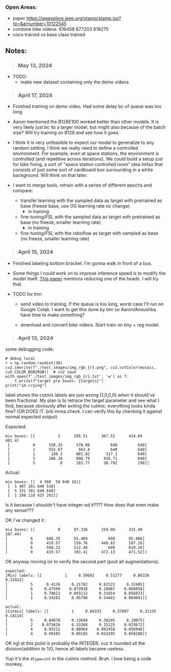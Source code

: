 ### Open Areas:
- paper https://ieeexplore.ieee.org/stamp/stamp.jsp?tp=&arnumber=10122545
- combine bike videos: 
    616459
    677203
    618275
- coco trained vs base class trained 


## Notes:
> ### May 13, 2024

- TODO: 
    - make new dataset containing only the demo videos

> ### April 17, 2024

- Finished training on demo video. Had some delay bc of queue was too long
- Aaron mentioned the B128E100 worked better than other models. It is very likely just bc its a larger model, but might also because of the batch size? Will try training on B128 and see how it goes.

- I think it is very unfeasible to expect our model to generalize to any random setting. I think we really need to define a controlled environment. For example, even at space stations, the environment is controlled (and repetitive across iterations). We could build a setup just for bike fixing, a sort of "space station controlled room" idea lmfao that consists of just some sort of cardboard box surrounding in a white background. Will think on that later.

- I want to merge tools, retrain with a series of different epochs and compare:
    - transfer learning with the sampled data as target with pretrained as base (freeze base, use OG learning rate no change)
        - in training
    - fine-tuning/FSL with the sampled data as target with pretrained as base (no freeze, smaller learning rate)
        - in training 
    - fine-tuning/FSL with the roboflow as target with sampled as base (no freeze, smaller learning rate)

> ### April 15, 2024

- Finished labeling bottom bracket. I'm gonna walk in front of a bus.
- Some things I could work on to improve inference speed is to modify the model itself. [This paper](https://ieeexplore.ieee.org/stamp/stamp.jsp?tp=&arnumber=10122545) mentions reducing one of the heads. I will try that.
- TODO for tmr: 

    - send video to training. If the queue is too long, worst case I'll run on Google Colab. I want to get this done by tmr so Aaron/Anoushka have time to make something?

    - download and convert bike videos. Start train on tiny + reg model. 


> ### April 13, 2024

some debugging code:
```
# debug local
r = np.random.randint(30)
cv2.imwrite(f"./test_images/img_rgb_{r}.png", cv2.cvtColor(mosaic, cv2.COLOR_BGR2RGB))  # cv2 save
with open(f'./test_images/img_rgb_{r}.txt', 'w') as f:
    f.write(f"target pre boxes: {targets}")
print("im crying")
```

label shows the cutmix labels are just wrong (1,0,0,0) when it should've been fractional. 
My plan is to retrace the target parameter and see what I find, because obviously after exiting the cutmix, everything
looks kinda fine? (OR DOES IT. brb imma check. I can verify this by checking it against normal expected output)

Expected:
```
mix boxes: [[          2      295.51      367.52      434.04       401.4]
 [          0      558.33      578.08         640         640]
 [          1      552.67       563.8         640         640]
 [          1       188.3      601.02       317.1         640]
 [          5      286.34      608.79      410.71         640]
 [          5           0      203.77      38.792         298]]
```

Actual:
```
mix boxes: [[  4 568  58 640 161]
 [  1 407 281 640 530]
 [  5 331 381 640 640]
 [  1 208 110 425 262]]
 ```

 Is it because I shouldn't have integer-ed it???? How does that even make any sense???

 OK i've changed it :
 ```
 mix boxes: [[          0      97.336      259.98      315.49      287.44]
 [          6      606.35      55.404         640      95.966]
 [          0      419.57      159.76      449.83      187.16]
 [          6      588.32      512.46         640      619.26]
 [          0      419.57      393.41      472.13      471.52]]
 ```

 OK anyway moving on to verify the second part (post all augmentations):

 ```
 expected:
 [Mix] labels: [[          1     0.50692     0.51277     0.86326     0.32922]
 [          5      0.4126     0.21782     0.82521     0.32485]
 [          6     0.47599    0.073938     0.18067    0.088958]
 [          1     0.70622    0.093112     0.31014    0.056933]
 [          1     0.54281     0.95798     0.54441    0.084041]]

 actual:
[Cutmix] labels: [[          1     0.84333     0.37007     0.31335     0.14114]
 [          5     0.84878     0.13694     0.30245     0.19075]
 [          2    0.075626     0.53368     0.15125    0.033672]
 [          4     0.93211     0.88964    0.092458    0.056948]
 [          4     0.99285     0.89165    0.014295    0.058288]]
```

OK ngl at this point is probably the INTEGER, cuz it rounded all the division/addition to 1/0, hence all labels became useless.

Yup it's the `dtype=int` in the cutmix method. Bruh. I love being a code monkey. 